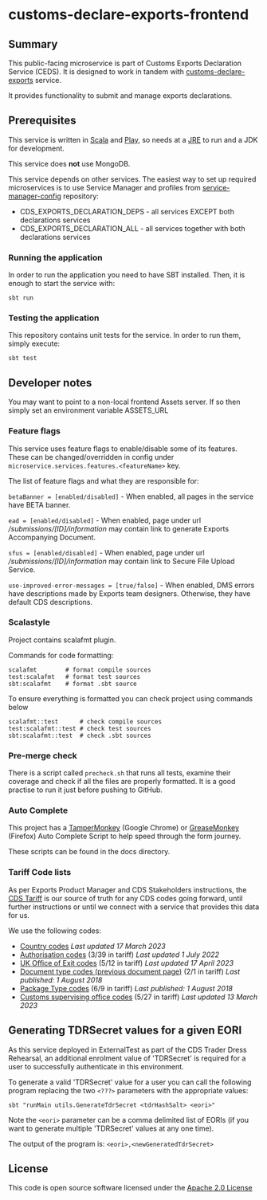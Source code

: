 # customs-declare-exports-frontend

## Summary
This public-facing microservice is part of Customs Exports Declaration Service (CEDS). It is designed to work in tandem with [customs-declare-exports](https://github.com/hmrc/customs-declare-exports) service.

It provides functionality to submit and manage exports declarations.

## Prerequisites
This service is written in [Scala](http://www.scala-lang.org/) and [Play](http://playframework.com/), so needs at a [JRE](https://www.java.com/en/download/) to run and a JDK for development.

This service does **not** use MongoDB.

This service depends on other services. The easiest way to set up required microservices is to use Service Manager and profiles from [service-manager-config](https://github.com/hmrc/service-manager-config/) repository:
- CDS_EXPORTS_DECLARATION_DEPS - all services EXCEPT both declarations services
- CDS_EXPORTS_DECLARATION_ALL - all services together with both declarations services

### Running the application
In order to run the application you need to have SBT installed. Then, it is enough to start the service with: 

`sbt run`

### Testing the application
This repository contains unit tests for the service. In order to run them, simply execute:

`sbt test`


## Developer notes
You may want to point to a non-local frontend Assets server.  If so then simply set an environment variable
ASSETS_URL

### Feature flags
This service uses feature flags to enable/disable some of its features. These can be changed/overridden in config under `microservice.services.features.<featureName>` key.

The list of feature flags and what they are responsible for:

`betaBanner = [enabled/disabled]` - When enabled, all pages in the service have BETA banner.

`ead = [enabled/disabled]` - When enabled, page under url */submissions/[ID]/information* may contain link to generate Exports Accompanying Document.

`sfus = [enabled/disabled]` - When enabled, page under url */submissions/[ID]/information* may contain link to Secure File Upload Service.

`use-improved-error-messages = [true/false]` - When enabled, DMS errors have descriptions made by Exports team designers. Otherwise, they have default CDS descriptions.

### Scalastyle

Project contains scalafmt plugin.

Commands for code formatting:

```
scalafmt        # format compile sources
test:scalafmt   # format test sources
sbt:scalafmt    # format .sbt source
```

To ensure everything is formatted you can check project using commands below

```
scalafmt::test      # check compile sources
test:scalafmt::test # check test sources
sbt:scalafmt::test  # check .sbt sources
```

### Pre-merge check
There is a script called `precheck.sh` that runs all tests, examine their coverage and check if all the files are properly formatted.
It is a good practise to run it just before pushing to GitHub. 


### Auto Complete

This project has a 
[TamperMonkey](https://chrome.google.com/webstore/detail/tampermonkey/dhdgffkkebhmkfjojejmpbldmpobfkfo?hl=en) (Google Chrome)
or 
[GreaseMonkey](https://addons.mozilla.org/en-GB/firefox/addon/greasemonkey/) (Firefox)
Auto Complete Script to help speed through the form journey.

These scripts can be found in the docs directory.

### Tariff Code lists

As per Exports Product Manager and CDS Stakeholders instructions, the [CDS Tariff](https://www.gov.uk/government/collections/uk-trade-tariff-volume-3-for-cds--2) 
is our source of truth for any CDS codes going forward, until further instructions or until we connect with a service that provides this data for us.

We use the following codes:
 * [Country codes](https://www.gov.uk/government/publications/country-codes-for-the-customs-declaration-service) *Last updated 17 March 2023*
 * [Authorisation codes](https://www.gov.uk/government/publications/authorisation-type-codes-for-data-element-339-of-the-customs-declaration-service) (3/39 in tariff) *Last updated 1 July 2022*
 * [UK Office of Exit codes](https://www.gov.uk/government/publications/uk-customs-office-codes-for-data-element-512-of-the-customs-declaration-service) (5/12 in tariff) *Last updated 17 April 2023*
 * [Document type codes (previous document page)](https://www.gov.uk/government/publications/previous-document-codes-for-data-element-21-of-the-customs-declaration-service) (2/1 in tariff) *Last published: 1 August 2018*
 * [Package Type codes](https://www.gov.uk/government/publications/package-type-codes-for-data-element-69-of-the-customs-declaration-service) (6/9 in tariff) *Last published: 1 August 2018*
 * [Customs supervising office codes](https://www.gov.uk/government/publications/supervising-office-codes-for-data-element-527-of-the-customs-declaration-service) (5/27 in tariff) *Last updated 13 March 2023*

## Generating TDRSecret values for a given EORI
As this service deployed in ExternalTest as part of the CDS Trader Dress Rehearsal, an additional enrolment value of 'TDRSecret' is required for a user to successfully authenticate in this environment.

To generate a valid 'TDRSecret' value for a user you can call the following program replacing the two `<???>` parameters with the appropriate values:

```sbt "runMain utils.GenerateTdrSecret <tdrHashSalt> <eori>"```

Note the `<eori>` parameter can be a comma delimited list of EORIs (if you want to generate multiple 'TDRSecret' values at any one time). 

The output of the program is:
```<eori>,<newGeneratedTdrSecret>```

## License

This code is open source software licensed under the [Apache 2.0 License]("http://www.apache.org/licenses/LICENSE-2.0.html")
